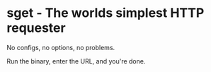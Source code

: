 # sget - The worlds simplest HTTP requester

No configs, no options, no problems.

Run the binary, enter the URL, and you're done.
